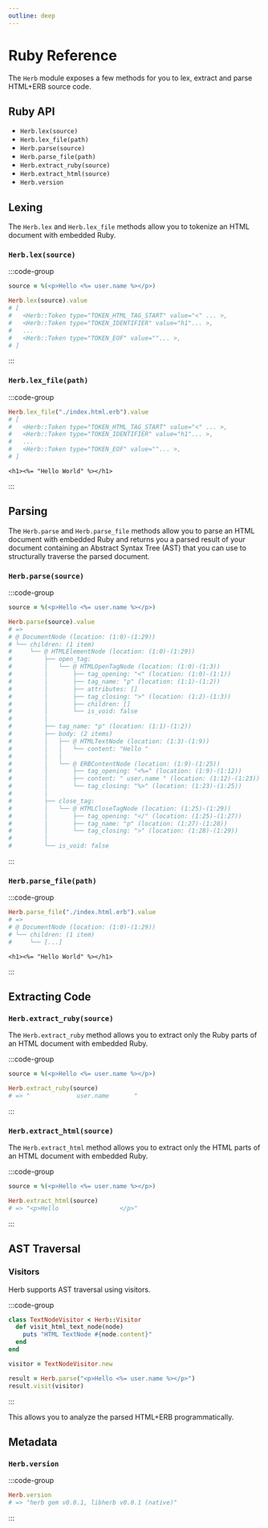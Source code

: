 ```yaml
---
outline: deep
---
```


# Ruby Reference

The `Herb` module exposes a few methods for you to lex, extract and parse HTML+ERB source code.

## Ruby API

* `Herb.lex(source)`
* `Herb.lex_file(path)`
* `Herb.parse(source)`
* `Herb.parse_file(path)`
* `Herb.extract_ruby(source)`
* `Herb.extract_html(source)`
* `Herb.version`

## Lexing

The `Herb.lex` and `Herb.lex_file` methods allow you to tokenize an HTML document with embedded Ruby.

### `Herb.lex(source)`

:::code-group
```ruby
source = %(<p>Hello <%= user.name %></p>)

Herb.lex(source).value
# [
#   <Herb::Token type="TOKEN_HTML_TAG_START" value="<" ... >,
#   <Herb::Token type="TOKEN_IDENTIFIER" value="h1"... >,
#   ...
#   <Herb::Token type="TOKEN_EOF" value=""... >,
# ]
```
:::

### `Herb.lex_file(path)`

:::code-group
```ruby
Herb.lex_file("./index.html.erb").value
# [
#   <Herb::Token type="TOKEN_HTML_TAG_START" value="<" ... >,
#   <Herb::Token type="TOKEN_IDENTIFIER" value="h1"... >,
#   ...
#   <Herb::Token type="TOKEN_EOF" value=""... >,
# ]
```
```erb [index.html.erb]
<h1><%= "Hello World" %></h1>
```
:::


## Parsing

The `Herb.parse` and `Herb.parse_file` methods allow you to parse an HTML document with embedded Ruby and returns you a parsed result of your document containing an Abstract Syntax Tree (AST) that you can use to structurally traverse the parsed document.

### `Herb.parse(source)`

:::code-group
```ruby
source = %(<p>Hello <%= user.name %></p>)

Herb.parse(source).value
# =>
# @ DocumentNode (location: (1:0)-(1:29))
# └── children: (1 item)
#     └── @ HTMLElementNode (location: (1:0)-(1:29))
#         ├── open_tag:
#         │   └── @ HTMLOpenTagNode (location: (1:0)-(1:3))
#         │       ├── tag_opening: "<" (location: (1:0)-(1:1))
#         │       ├── tag_name: "p" (location: (1:1)-(1:2))
#         │       ├── attributes: []
#         │       ├── tag_closing: ">" (location: (1:2)-(1:3))
#         │       ├── children: []
#         │       └── is_void: false
#         │
#         ├── tag_name: "p" (location: (1:1)-(1:2))
#         ├── body: (2 items)
#         │   ├── @ HTMLTextNode (location: (1:3)-(1:9))
#         │   │   └── content: "Hello "
#         │   │
#         │   └── @ ERBContentNode (location: (1:9)-(1:25))
#         │       ├── tag_opening: "<%=" (location: (1:9)-(1:12))
#         │       ├── content: " user.name " (location: (1:12)-(1:23))
#         │       └── tag_closing: "%>" (location: (1:23)-(1:25))
#         │
#         ├── close_tag:
#         │   └── @ HTMLCloseTagNode (location: (1:25)-(1:29))
#         │       ├── tag_opening: "</" (location: (1:25)-(1:27))
#         │       ├── tag_name: "p" (location: (1:27)-(1:28))
#         │       └── tag_closing: ">" (location: (1:28)-(1:29))
#         │
#         └── is_void: false
```
:::

### `Herb.parse_file(path)`

:::code-group
```ruby
Herb.parse_file("./index.html.erb").value
# =>
# @ DocumentNode (location: (1:0)-(1:29))
# └── children: (1 item)
#     └── [...]
```

```erb [index.html.erb]
<h1><%= "Hello World" %></h1>
```
:::

## Extracting Code

### `Herb.extract_ruby(source)`

The `Herb.extract_ruby` method allows you to extract only the Ruby parts of an HTML document with embedded Ruby.

:::code-group
```ruby
source = %(<p>Hello <%= user.name %></p>)

Herb.extract_ruby(source)
# => "             user.name       "
```
:::

### `Herb.extract_html(source)`

The `Herb.extract_html` method allows you to extract only the HTML parts of an HTML document with embedded Ruby.

:::code-group
```ruby
source = %(<p>Hello <%= user.name %></p>)

Herb.extract_html(source)
# => "<p>Hello                 </p>"
```
:::

## AST Traversal

### Visitors

Herb supports AST traversal using visitors.

:::code-group
```ruby
class TextNodeVisitor < Herb::Visitor
  def visit_html_text_node(node)
    puts "HTML TextNode #{node.content}"
  end
end

visitor = TextNodeVisitor.new

result = Herb.parse("<p>Hello <%= user.name %></p>")
result.visit(visitor)
```
:::

This allows you to analyze the parsed HTML+ERB programmatically.

## Metadata

### `Herb.version`

:::code-group
```ruby
Herb.version
# => "herb gem v0.0.1, libherb v0.0.1 (native)"
```
:::
